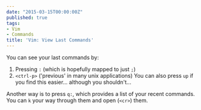 ```yaml
---
date: "2015-03-15T00:00:00Z"
published: true
tags:
- Vim
- Commands
title: 'Vim: View Last Commands'
---
```


You can see your last commands by:
1. Pressing `:` (which is hopefully mapped to just `;`)
2. `<ctrl-p>` ('previous' in many unix applications)
  You can also press `up` if you find this easier... although you shouldn't...

Another way is to press `q:`, which provides a list of your recent commands. You can `k` your way through them and open (`<cr>`) them.
